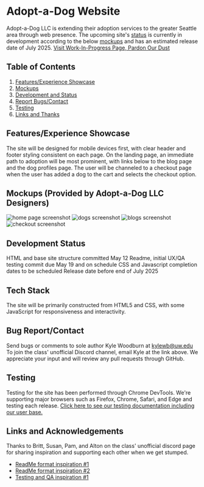 # Adopt-a-Dog Website

Adopt-a-Dog LLC is extending their adoption services to the greater Seattle area through web presence. The upcoming site's [status](#status) is currently in development according to the below [mockups](#mockups) and has an estimated release date of July 2025. <a href="https://kraptastic.github.io/html200-adopt-a-dog/">Visit Work-In-Progress Page, Pardon Our Dust</a>

## Table of Contents

1. [Features/Experience Showcase](#features)
2. [Mockups](#mockups)
3. [Development and Status](#status)
4. [Report Bugs/Contact](#contact)
5. [Testing](#testing)
6. [Links and Thanks](#links)

<a name="features"></a>

## Features/Experience Showcase

The site will be designed for mobile devices first, with clear header and footer styling consistent on each page. On the landing page, an immediate path to adoption will be most prominent, with links below to the blog page and the dog profiles page. The user will be channeled to a checkout page when the user has added a dog to the cart and selects the checkout option.

<a name="mockups"></a>

## Mockups (Provided by Adopt-a-Dog LLC Designers)

![home page screenshot](comps/mock-1.jpg)
![dogs screenshot](comps/mock-2.jpg)
![blogs screenshot](comps/mock-3.jpg)
![checkout screenshot](comps/mock-4.jpg)

<a name="status"></a>

## Development Status

HTML and base site structure committed May 12
Readme, initial UX/QA testing commit due May 19 and on schedule
CSS and Javascript completion dates to be scheduled
Release date before end of July 2025

## Tech Stack

The site will be primarily constructed from HTML5 and CSS, with some JavaScript for responsiveness and interactivity.

<a name="contact"></a>

## Bug Report/Contact

Send bugs or comments to sole author Kyle Woodburn at <a href="mailto:kylewb@uw.edu">kylewb@uw.edu</a>
To join the class' unofficial Discord channel, email Kyle at the link above. We appreciate your input and will review any pull requests through GitHub.

<a name="testing"></a>

## Testing

Testing for the site has been performed through Chrome DevTools. We're supporting major browsers such as Firefox, Chrome, Safari, and Edge and testing each release. <a href="/testing.txt">Click here to see our testing documentation including our user base.</a>

<a name="links"></a>

## Links and Acknowledgements

Thanks to Britt, Susan, Pam, and Alton on the class' unofficial discord page for sharing inspiration and supporting each other when we get stumped.

- [ReadMe format inspiration #1](https://github.com/weewx/weewx/blob/master/README.md)
- [ReadMe format inspiration #2](https://github.com/brittrohrer/html200-adopt-a-dog/blob/a2/README.md#testing)
- [Testing and QA inspiration #1](https://marker.io/blog/website-qa-checklist)
